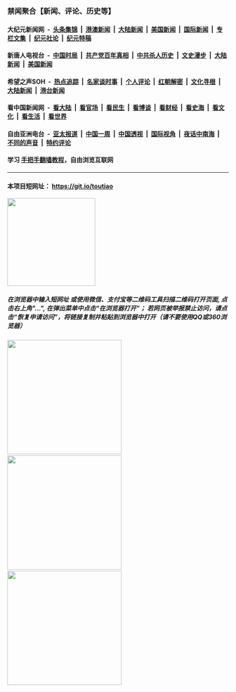 ### 禁闻聚合【新闻、评论、历史等】

#### 大纪元新闻网 &nbsp;-&nbsp; [头条集锦](indexes/E头条集锦.md?t=03170602) &nbsp;|&nbsp; [港澳新闻](indexes/E港澳新闻.md?t=03170602)  &nbsp;|&nbsp; [大陆新闻](indexes/E大陆新闻.md?t=03170602) &nbsp;|&nbsp; [美国新闻](indexes/E美国新闻.md?t=03170602) &nbsp;|&nbsp; [国际新闻](indexes/E国际新闻.md?t=03170602) &nbsp;|&nbsp; [专栏文集](indexes/E专栏文集.md?t=03170602) &nbsp;|&nbsp; [纪元社论](indexes/E纪元社论.md?t=03170602) &nbsp;|&nbsp; [纪元特稿](indexes/E纪元特稿.md?t=03170602) 

#### 新唐人电视台 &nbsp;-&nbsp; [中国时局](indexes/N中国时局.md?t=03170602) &nbsp;|&nbsp; [共产党百年真相](indexes/N共产党百年真相.md?t=03170602) &nbsp;|&nbsp; [中共杀人历史](indexes/N中共杀人历史.md?t=03170602) &nbsp;|&nbsp; [文史漫步](indexes/N文史漫步.md?t=03170602) &nbsp;|&nbsp; [大陆新闻](indexes/N大陆新闻.md?t=03170602) &nbsp;|&nbsp; [美国新闻](indexes/N美国新闻.md?t=03170602)

#### 希望之声SOH &nbsp;-&nbsp; [热点追踪](indexes/H热点追踪.md?t=03170602) &nbsp;|&nbsp; [名家谈时事](indexes/H名家谈时事.md?t=03170602) &nbsp;|&nbsp; [个人评论](indexes/H个人评论.md?t=03170602)  &nbsp;|&nbsp; [红朝解密](indexes/H红朝解密.md?t=03170602) &nbsp;|&nbsp; [文化寻根](indexes/H文化寻根.md?t=03170602) &nbsp;|&nbsp; [大陆新闻](indexes/H大陆新闻.md?t=03170602) &nbsp;|&nbsp; [港台新闻](indexes/H港台新闻.md?t=03170602)

#### 看中国新闻网 &nbsp;-&nbsp; [看大陆](indexes/S看大陆.md?t=03170602) &nbsp;|&nbsp; [看官场](indexes/S看官场.md?t=03170602) &nbsp;|&nbsp; [看民生](indexes/S看民生.md?t=03170602)  &nbsp;|&nbsp; [看博谈](indexes/S看博谈.md?t=03170602) &nbsp;|&nbsp; [看财经](indexes/S看财经.md?t=03170602) &nbsp;|&nbsp; [看史海](indexes/S看史海.md?t=03170602) &nbsp;|&nbsp; [看文化](indexes/S看文化.md?t=03170602) &nbsp;|&nbsp; [看生活](indexes/S看生活.md?t=03170602) &nbsp;|&nbsp; [看世界](indexes/S看世界.md?t=03170602)

#### 自由亚洲电台 &nbsp;-&nbsp; [亚太报道](indexes/R亚太报道.md?t=03170602) &nbsp;|&nbsp; [中国一周](indexes/R中国一周.md?t=03170602) &nbsp;|&nbsp; [中国透视](indexes/R中国透视.md?t=03170602)  &nbsp;|&nbsp; [国际视角](indexes/R国际视角.md?t=03170602) &nbsp;|&nbsp; [夜话中南海](indexes/R夜话中南海.md?t=03170602) &nbsp;|&nbsp; [不同的声音](indexes/R不同的声音.md?t=03170602) &nbsp;|&nbsp; [特约评论](indexes/R特约评论.md?t=03170602)

#### 学习 [手把手翻墙教程](https://github.com/gfw-breaker/guides/wiki)，自由浏览互联网

----

#### 本项目短网址： https://git.io/toutiao
<img src="https://raw.githubusercontent.com/gfw-breaker/banned-news/master/scripts/img/qr.png" width="200px"/>  

##### 在浏览器中输入短网址 或使用微信、支付宝等二维码工具扫描二维码打开页面, 点击右上角"...", 在弹出菜单中点击“在浏览器打开”； 若网页被举报禁止访问，请点击“恢复申请访问”，将链接复制并粘贴到浏览器中打开（请不要使用QQ或360浏览器）

<img src="https://raw.githubusercontent.com/gfw-breaker/banned-news/master/scripts/img/1.png" width="260px"/> &nbsp; <img src="https://raw.githubusercontent.com/gfw-breaker/banned-news/master/scripts/img/2.png" width="260px"/> &nbsp; <img src="https://raw.githubusercontent.com/gfw-breaker/banned-news/master/scripts/img/3.png" width="260px"/>
